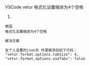 VSCode vetur 格式化设置缩进为4个空格

1.  
```
原因
格式化设置缩进为4个空格

解决方案
  
在个人设置的json文 件里面添加如下代码：
"vetur.format.options.tabSize": 4,
"vetur.format.options.useTabs": false
    

```

